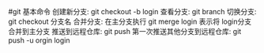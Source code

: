 #git 基本命令
    创建新分支: git checkout -b login
    查看分支: git branch
    切换分支: git checkout 分支名
    合并分支: 在主分支执行 git merge login 表示将 login分支合并到主分支
    推送到远程仓库: git push
    第一次推送其他分支到远程仓库: git push -u orgin login

